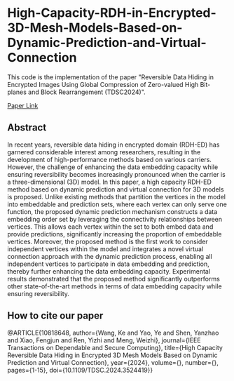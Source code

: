 # High-Capacity-RDH-in-Encrypted-3D-Mesh-Models-Based-on-Dynamic-Prediction-and-Virtual-Connection

This code is the implementation of the paper "Reversible Data Hiding in Encrypted Images Using Global Compression of Zero-valued High Bit-planes and Block Rearrangement (TDSC2024)".

[Paper Link](https://ieeexplore.ieee.org/document/10818648)

## Abstract

In recent years, reversible data hiding in encrypted domain (RDH-ED) has garnered considerable interest among researchers, resulting in the development of high-performance methods based on various carriers. However, the challenge of enhancing the data embedding capacity while ensuring reversibility becomes increasingly pronounced when the carrier is a three-dimensional (3D) model. In this paper, a high capacity RDH-ED method based on dynamic prediction and virtual connection for 3D models is proposed. Unlike existing methods that partition the vertices in the model into embeddable and prediction sets, where each vertex can only serve one function, the proposed dynamic prediction mechanism constructs a data embedding order set by leveraging the connectivity relationships between vertices. This allows each vertex within the set to both embed data and provide predictions, significantly increasing the proportion of embeddable vertices. Moreover, the proposed method is the first work to consider independent vertices within the model and integrates a novel virtual connection approach with the dynamic prediction process, enabling all independent vertices to participate in data embedding and prediction, thereby further enhancing the data embedding capacity. Experimental results demonstrated that the proposed method significantly outperforms other state-of-the-art methods in terms of data embedding capacity while ensuring reversibility.

## How to cite our paper


@ARTICLE{10818648,
  author={Wang, Ke and Yao, Ye and Shen, Yanzhao and Xiao, Fengjun and Ren, Yizhi and Meng, Weizhi},
  journal={IEEE Transactions on Dependable and Secure Computing}, 
  title={High Capacity Reversible Data Hiding in Encrypted 3D Mesh Models Based on Dynamic Prediction and Virtual Connection}, 
  year={2024},
  volume={},
  number={},
  pages={1-15},
  doi={10.1109/TDSC.2024.3524419}}
